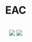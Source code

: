 <div align="center">
  <h1>EAC</h1>
</div>

<!-- README.md by Holia -->

<div align="center">
  <br>
  <img src="https://img.shields.io/badge/EAC-beta0.1-red">
  <img src="https://img.shields.io/badge/licence-GPLv2-green">
  <h1></h1>
</div>
